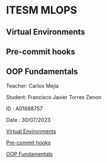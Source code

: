 # ITESM MLOPS

## Virtual Environments
## Pre-commit hooks
## OOP Fundamentals

Teacher: Carlos Mejia

Student: Francisco Javier Torres Zenon

ID     : A01688757

Date   : 30/07/2023


[Virtual Environments](https://github.com/Pacozenon/mlopsP1/blob/main/session-3/README.md)


[Pre-commit hooks](https://github.com/Pacozenon/mlopsP1/blob/main/session-5/pre-commit.md)


[OOP Fundamentals](https://github.com/Pacozenon/mlopsP1/blob/main/session-6/custom-transformer.md)
